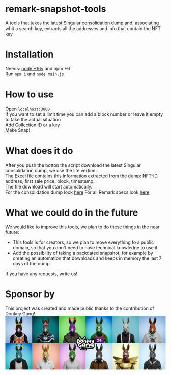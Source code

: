 # remark-snapshot-tools
A tools that takes the latest Singular consolidation dump and, associating whit a search key, extracts all the addresses and info that contain the NFT kay

# Installation
Needs: <a href='https://nodejs.org/it/' target='_blank'>node +16v</a> and <a hfre='https://www.npmjs.com/' target='_blank'>npm +6</a></br>
Run <code>npm i</code> and <code>node main.js</code>

# How to use
Open <code>localhost:3000</code><br>
If you want to set a limit time you can add a block number or leave it empty to take the actual situation<br>
Add Collection ID or a key<br>
Make Snap!

# What does it do
After you push the botton the script download the latest Singular consolidation dump, we use the lite vertion.<br>
The Excel file contains this information extracted from the dump: NFT-ID, address, first sale price, block, timestamp.<br>
The file download will start automatically.<br>
For the consolidation dump look <a href='https://docs.rmrk.app/syncing#consolidation' target='_blank'>here</a>
For all Remark specs look <a href='https://github.com/rmrk-team/rmrk-spec' target='_blank'>here</a>

# What we could do in the future
We would like to improve this tools, we plan to do these things in the near future:
<ul>
    <li>
        This tools is for creators, so we plan to move everything to a public domain, so that you don't need to have technical knowledge to use it
    </li>
    <li>
        Add the possibility of taking a backdated snapshot, for example by creating an automation that downloads and keeps in memory the last 7 days of the dump
    </li>
</ul>
If you have any requests, write us!

# Sponsor by
This project was created and made public thanks to the contribution of Donkey Gang!<br>
<a href='https://singular.rmrk.app/collections/0a8ce195286c168f19-DONKEY' style='width:100%'>
    <img src='img/DonkeyGeg.jpeg' title='Donkey Geg'>
</a>
